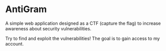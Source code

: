 # AntiGram
A simple web application designed as a CTF (capture the flag) to increase awareness about security vulnerabilities.

Try to find and exploit the vulnerabilities! The goal is to gain access to my account.
